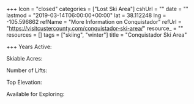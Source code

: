+++
Icon = "closed"
categories = ["Lost Ski Area"]
cshUrl = ""
date = ""
lastmod = "2019-03-14T06:00:00+00:00"
lat = 38.112248
lng = -105.596862
refName = "More Information on Conquistador"
refUrl = "https://visitcustercounty.com/conquistador-ski-area/"
resource_ = ""
resources = []
tags = ["skiing", "winter"]
title = "Conquistador Ski Area"

+++
Years Active:

Skiable Acres:

Number of Lifts:

Top Elevation:

Available for Exploring: